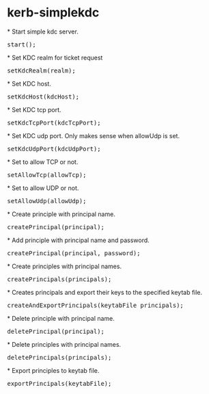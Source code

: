 kerb-simplekdc
============

</pre>
* Start simple kdc server.
<pre>
start();
</pre>
* Set KDC realm for ticket request
<pre>
setKdcRealm(realm);
</pre>
* Set KDC host.
<pre>
setKdcHost(kdcHost);
</pre>
* Set KDC tcp port.
<pre>
setKdcTcpPort(kdcTcpPort);
</pre>
* Set KDC udp port. Only makes sense when allowUdp is set.
<pre>
setKdcUdpPort(kdcUdpPort);
</pre>
* Set to allow TCP or not.
<pre>
setAllowTcp(allowTcp);
</pre>
* Set to allow UDP or not.
<pre>
setAllowUdp(allowUdp);
</pre>
* Create principle with principal name.
<pre>
createPrincipal(principal);
</pre>
* Add principle with principal name and password.
<pre>
createPrincipal(principal, password);
</pre>
* Create principles with principal names.
<pre>
createPrincipals(principals);
</pre>
* Creates principals and export their keys to the specified keytab file.
<pre>
createAndExportPrincipals(keytabFile principals);
</pre>
* Delete principle with principal name.
<pre>
deletePrincipal(principal);
</pre>
</pre>
* Delete principles with principal names.
<pre>
deletePrincipals(principals);
</pre>
</pre>
* Export principles to keytab file.
<pre>
exportPrincipals(keytabFile);
</pre>

